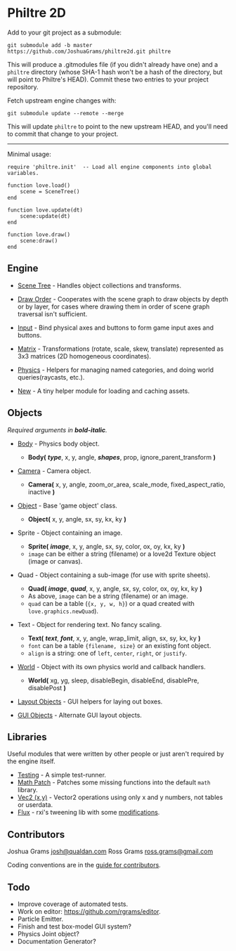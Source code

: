 Philtre 2D
==========

Add to your git project as a submodule:

	git submodule add -b master https://github.com/JoshuaGrams/philtre2d.git philtre

This will produce a .gitmodules file (if you didn't already have one) and a `philtre` directory (whose SHA-1 hash won't be a hash of the directory, but will point to Philtre's HEAD).  Commit these two entries to your project repository.

Fetch upstream engine changes with:

	git submodule update --remote --merge

This will update `philtre` to point to the new upstream HEAD, and you'll need to commit that change to your project.

-----

Minimal usage:

	require 'philtre.init'  -- Load all engine components into global variables.

	function love.load()
		scene = SceneTree()
	end

	function love.update(dt)
		scene:update(dt)
	end

	function love.draw()
		scene:draw()
	end


Engine
------

* [Scene Tree](engine/scene-tree.md) - Handles object collections and transforms.

* [Draw Order](engine/draw-order.md) - Cooperates with the scene graph to draw objects by depth or by layer, for cases where drawing them in order of scene graph traversal isn't sufficient.

* [Input](engine/input.md) - Bind physical axes and buttons to form game input axes and buttons.

* [Matrix](engine/matrix.md) - Transformations (rotate, scale, skew, translate) represented as 3x3 matrices (2D homogeneous coordinates).

* [Physics](engine/physics.md) - Helpers for managing named categories, and doing world queries(raycasts, etc.).

* [New](engine/new.md) - A tiny helper module for loading and caching assets.

Objects
-------
_Required arguments in **bold-italic**._

* [Body](objects/Body.md) - Physics body object.
	* **Body(** **_type_**, x, y, angle, **_shapes_**, prop, ignore_parent_transform **)**
* [Camera](objects/Camera.md) - Camera object.
	* **Camera(** x, y, angle, zoom_or_area, scale_mode, fixed_aspect_ratio, inactive **)**
* [Object](objects/Object.md) - Base 'game object' class.
	* **Object(** x, y, angle, sx, sy, kx, ky **)**
* Sprite - Object containing an image.
	* **Sprite(** **_image_**, x, y, angle, sx, sy, color, ox, oy, kx, ky **)**
	* `image` can be either a string (filename) or a love2d Texture object (image or canvas).
* Quad - Object containing a sub-image (for use with sprite sheets).
	* **Quad(** **_image_**, **_quad_**, x, y, angle, sx, sy, color, ox, oy, kx, ky **)**
	* As above, `image` can be a string (filename) or an image.
	* `quad` can be a table (`{x, y, w, h}`) or a quad created with `love.graphics.newQuad`).
* Text - Object for rendering text. No fancy scaling.
	* **Text(** **_text_**, **_font_**, x, y, angle, wrap_limit, align, sx, sy, kx, ky **)**
	* `font` can be a table `{filename, size}` or an existing font object.
	* `align` is a string: one of `left`, `center`, `right`, or `justify`.
* [World](objects/World.md) - Object with its own physics world and callback handlers.
	* **World(** xg, yg, sleep, disableBegin, disableEnd, disablePre, disablePost **)**

* [Layout Objects](objects/Layout.md) - GUI helpers for laying out boxes.

* [GUI Objects](objects/Gui.md) - Alternate GUI layout objects.

Libraries
---------

Useful modules that were written by other people or just aren't required by the engine itself.

* [Testing](lib/simple-test.md) - A simple test-runner.
* [Math Patch](lib/math-patch.md) - Patches some missing functions into the default `math` library.
* [Vec2 (x,y)](lib/vec2xy.md) - Vector2 operations using only x and y numbers, not tables or userdata.
* [Flux](https://github.com/rxi/flux) - rxi's tweening lib with some [modifications](lib/flux-modifications.md).

Contributors
------------

Joshua Grams <josh@qualdan.com>
Ross Grams <ross.grams@gmail.com>

Coding conventions are in the [guide for contributors](contributing.md).

Todo
----

* Improve coverage of automated tests.
* Work on editor: https://github.com/rgrams/editor.
* Particle Emitter.
* Finish and test box-model GUI system?
* Physics Joint object?
* Documentation Generator?
